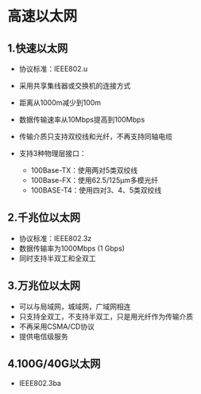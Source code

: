 # 高速以太网



## 1.快速以太网

* 协议标准：IEEE802.u
* 采用共享集线器或交换机的连接方式
* 距离从1000m减少到100m
* 数据传输速率从10Mbps提高到100Mbps
* 传输介质只支持双绞线和光纤，不再支持同轴电缆

* 支持3种物理层接口：
  * 100Base-TX：使用两对5类双绞线
  * 100Base-FX：使用62.5/125μm多模光纤
  * 100BASE-T4：使用四对3、4、5类双绞线



## 2.千兆位以太网

* 协议标准：IEEE802.3z
* 数据传输率为1000Mbps  (1 Gbps)
* 同时支持半双工和全双工



## 3.万兆位以太网

* 可以与局域网，城域网，广域网相连
* 只支持全双工，不支持半双工，只是用光纤作为传输介质
* 不再采用CSMA/CD协议
* 提供电信级服务



## 4.100G/40G以太网

* IEEE802.3ba